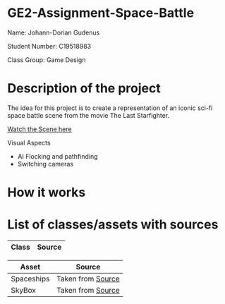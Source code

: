 # GE2-Assignment-Space-Battle

Name: Johann-Dorian Gudenus

Student Number: C19518983

Class Group: Game Design

# Description of the project

The idea for this project is to create a representation of an iconic sci-fi space battle scene from the movie The Last Starfighter.

[Watch the Scene here](https://www.youtube.com/watch?v=0YXobQ9Gi10)

Visual Aspects

- AI Flocking and pathfinding
- Switching cameras

# How it works


# List of classes/assets with sources

| Class | Source |
|-----------|-----------|



| Asset | Source |
|-----------|-----------|
| Spaceships | Taken from [Source](https://assetstore.unity.com/packages/3d/vehicles/space/star-sparrow-modular-spaceship-73167) |
| SkyBox | Taken from [Source](https://tools.wwwtyro.net/space-3d/index.html) |

